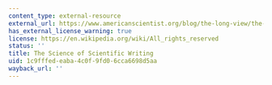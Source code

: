 ```yaml
---
content_type: external-resource
external_url: https://www.americanscientist.org/blog/the-long-view/the-science-of-scientific-writing
has_external_license_warning: true
license: https://en.wikipedia.org/wiki/All_rights_reserved
status: ''
title: The Science of Scientific Writing
uid: 1c9fffed-eaba-4c0f-9fd0-6cca6698d5aa
wayback_url: ''
---
```

